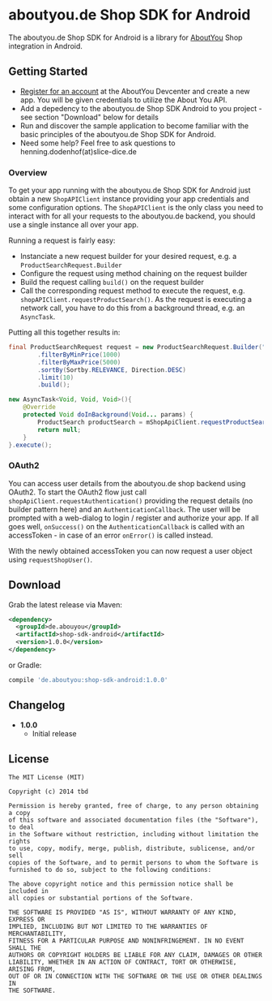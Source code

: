 # aboutyou.de Shop SDK for Android

The aboutyou.de Shop SDK for Android is a library for [AboutYou](http://aboutyou.de) Shop integration in Android.

## Getting Started

* [Register for an account](https://devcenter.aboutyou.de) at the AboutYou Devcenter and create a new app. You will be given credentials to utilize the About You API.
* Add a depedency to the aboutyou.de Shop SDK Android to you project - see section "Download" below for details
* Run and discover the sample application to become familiar with the basic principles of the aboutyou.de Shop SDK for Android.
* Need some help? Feel free to ask questions to henning.dodenhof(at)slice-dice.de

### Overview

To get your app running with the aboutyou.de Shop SDK for Android just obtain a new `ShopAPIClient` instance providing your app credentials and some configuration options. The `ShopAPIClient` is the only class you need to interact with for all your requests to the aboutyou.de backend, you should use a single instance all over your app.
 
Running a request is fairly easy:

* Instanciate a new request builder for your desired request, e.g. a `ProductSearchRequest.Builder`
* Configure the request using method chaining on the request builder
* Build the request calling `build()` on the request builder
* Call the corresponding request method to execute the request, e.g. `shopAPIClient.requestProductSearch()`. As the request is executing a network call, you have to do this from a background thread, e.g. an `AsyncTask`.

Putting all this together results in:
```java
final ProductSearchRequest request = new ProductSearchRequest.Builder("foobar")
        .filterByMinPrice(1000)
        .filterByMaxPrice(5000)
        .sortBy(Sortby.RELEVANCE, Direction.DESC)
        .limit(10)
        .build();

new AsyncTask<Void, Void, Void>(){
    @Override
    protected Void doInBackground(Void... params) {
        ProductSearch productSearch = mShopApiClient.requestProductSearch(request);
        return null;
    }
}.execute();
```

### OAuth2

You can access user details from the aboutyou.de shop backend using OAuth2. To start the OAuth2 flow just call `shopApiClient.requestAuthentication()` providing the request details (no builder pattern here) and an `AuthenticationCallback`. The user will be prompted with a web-dialog to login / register and authorize your app. If all goes well, `onSuccess()` on the `AuthenticationCallback` is called with an accessToken - in case of an error `onError()` is called instead.

With the newly obtained accessToken you can now request a user object using `requestShopUser()`.

## Download
Grab the latest release via Maven:
```xml
<dependency>
  <groupId>de.abouyou</groupId>
  <artifactId>shop-sdk-android</artifactId>
  <version>1.0.0</version>
</dependency>
```
or Gradle:
```groovy
compile 'de.aboutyou:shop-sdk-android:1.0.0'
```

## Changelog
* **1.0.0**
    * Initial release

## License

    The MIT License (MIT)
    
    Copyright (c) 2014 tbd
    
    Permission is hereby granted, free of charge, to any person obtaining a copy
    of this software and associated documentation files (the "Software"), to deal
    in the Software without restriction, including without limitation the rights
    to use, copy, modify, merge, publish, distribute, sublicense, and/or sell
    copies of the Software, and to permit persons to whom the Software is
    furnished to do so, subject to the following conditions:
    
    The above copyright notice and this permission notice shall be included in
    all copies or substantial portions of the Software.
    
    THE SOFTWARE IS PROVIDED "AS IS", WITHOUT WARRANTY OF ANY KIND, EXPRESS OR
    IMPLIED, INCLUDING BUT NOT LIMITED TO THE WARRANTIES OF MERCHANTABILITY,
    FITNESS FOR A PARTICULAR PURPOSE AND NONINFRINGEMENT. IN NO EVENT SHALL THE
    AUTHORS OR COPYRIGHT HOLDERS BE LIABLE FOR ANY CLAIM, DAMAGES OR OTHER
    LIABILITY, WHETHER IN AN ACTION OF CONTRACT, TORT OR OTHERWISE, ARISING FROM,
    OUT OF OR IN CONNECTION WITH THE SOFTWARE OR THE USE OR OTHER DEALINGS IN
    THE SOFTWARE.
